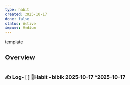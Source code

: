 ```yaml
---
type: habit
created: 2025-10-17
done: false
status: Active
impact: Medium
---
```


template
## Overview
```mindmapos-habit-monthly
```

### ✍️ Log- [ ] 🔄Habit - bibik 2025-10-17 ^2025-10-17
